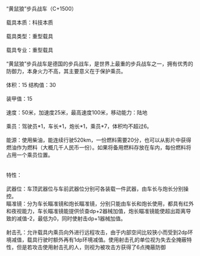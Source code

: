 <title>“黄鼠狼”步兵战车</title>
<meta name="GENERATOR" content="WinCHM">
<meta http-equiv="Content-Type" content="text/html; charset=gb2312">
<br>“黄鼠狼”步兵战车（C+1500） 
<br>
<br>载具本质：科技本质 
<br>
<br>载具类型：重型载具 
<br>
<br>载具专业：重型载具 
<br>
<br>“黄鼠狼”步兵战车是德国的步兵战车，是世界上最重的步兵战车之一，拥有优秀的防御力，本身火力不高，其主要意义在于保护乘员。 
<br>
<br>体积：15 结构值：30 
<br>
<br>装甲值：15 
<br>
<br>速度：50米，加速度25米，最高速度100米，移动能力：陆地 
<br>
<br>乘员：驾驶员*1，车长*1，炮长*1，乘员*7，体积均不超过6。 
<br>
<br>能源：使用柴油，能连续行驶520km，一份燃料需要20分，也可以从影片中获得燃油作为燃料（大概几千人民币一份）。如果将备用燃料存放在车内，每份燃料将占用一个乘员位置。 
<br>
<br>
<br>特性：
<br> 
<br>武器位：车顶武器位与车前武器位分别可各装载一件武器，由车长与炮长分别操控。
<br>瞄准镜：分为车长瞄准镜和炮长瞄准镜，分别只能由车长和炮长使用，都具有红外和夜视能力，车长瞄准镜能提供侦查dp+2器械加值，炮长瞄准镜能使超出距离导致的减值-2，最低为0，同时使射击dp+1器械加值。 
<br>
<br>射击孔：允许载具内乘员向外进行远程攻击，由于内部空间比较狭小而受到2dp环境减值，载具行驶时额外再有1dp环境减值。使用射击孔的单位视为失去全掩蔽特性，但是若攻击使用射击孔的人，则视为被攻击方获得了6点掩蔽防御 
